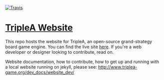 [![Travis](https://img.shields.io/travis/triplea-game/triplea-game.github.io.svg?style=flat-square)](https://travis-ci.org/triplea-game/triplea-game.github.io)
# [TripleA Website](http://triplea-game.github.io/)

This repo hosts the website for TripleA, an open-source grand-strategy board game engine. You can find the live site [here](http://triplea-game.github.io/). If you're a web developer or designer looking to contribute, read on.



Website documentation, how to contribute, how to get up and running with a local website running on jekyll, please see: http://www.triplea-game.org/dev_docs/website_dev/

